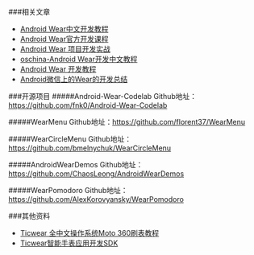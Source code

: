 ###相关文章
* [Android Wear中文开发教程](http://dev.seacat.cn/index.html)
* [Android Wear官方开发课程](http://www.stuq.org/course/detail/957)
* [Android Wear 项目开发实战](http://www.jikexueyuan.com/course/355_6.html)
* [oschina-Android Wear开发中文教程](http://my.oschina.net/u/568907/blog/396597?fromerr=YcBTk3UP)
* [Android Wear 开发教程](http://bbs.seacat.cn/forum-106-1.html)
* [Android微信上的Wear的开发总结](https://mp.weixin.qq.com/s?__biz=MzAwNDY1ODY2OQ==&mid=400334644&idx=1&sn=4c62ccd510146b783735206d952e253b&scene=0&uin=OTMxMzkzMjgx&key=ac89cba618d2d97696d5c85c34ff6da016c13651692dbf186519225ac111650f48fcec0dcd8fdc8b261d72d9279f455c&devicetype=iMac+MacBookPro11%2C4+OSX+OSX+10.11.1+build(15B42)&version=11020201&lang=zh_CN&pass_ticket=zZCREEmaQEnzBbrpK7ASEClF6ipZvD8nBMJ2H%2F6x2dWU6Br1Mi5gbO308hc0fF%2B8)


###开源项目
#####Android-Wear-Codelab
Github地址：https://github.com/fnk0/Android-Wear-Codelab

#####WearMenu
Github地址：https://github.com/florent37/WearMenu

#####WearCircleMenu
Github地址：https://github.com/bmelnychuk/WearCircleMenu

#####AndroidWearDemos 
Github地址：https://github.com/ChaosLeong/AndroidWearDemos

#####WearPomodoro
Github地址：https://github.com/AlexKorovyansky/WearPomodoro

###其他资料
* [Ticwear 全中文操作系统Moto 360刷表教程](http://www.soku.com/search_video/q_Ticwear%20%E5%85%A8%E4%B8%AD%E6%96%87%E6%93%8D%E4%BD%9C%E7%B3%BB%E7%BB%9FMoto%20360%E5%88%B7%E8%A1%A8%E6%95%99%E7%A8%8B?_rp=14340886517162Do)
* [Ticwear智能手表应用开发SDK](http://developer.ticwear.com)

